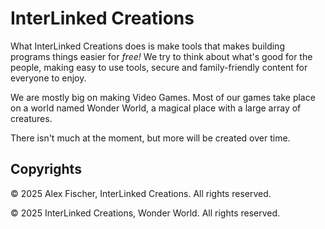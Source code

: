 # InterLinked Creations

What InterLinked Creations does is make tools that makes building programs things easier for _free!_ We try to think about what's good for the people, making easy to use tools, secure and family-friendly content for everyone to enjoy.

We are mostly big on making Video Games. Most of our games take place on a world named Wonder World, a magical place with a large array of creatures. 

There isn't much at the moment, but more will be created over time.

<!--
👩‍💻 Useful resources - where can the community find your docs? Is there anything else the community should know?
🍿 Fun facts - what does your team eat for breakfast?
🧙 Remember, you can do mighty things with the power of [Markdown](https://docs.github.com/github/writing-on-github/getting-started-with-writing-and-formatting-on-github/basic-writing-and-formatting-syntax)
--> 
## Copyrights

© 2025 Alex Fischer, InterLinked Creations. All rights reserved.

© 2025 InterLinked Creations, Wonder World. All rights reserved.
